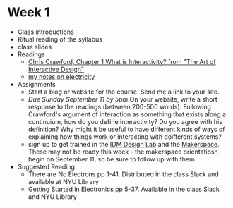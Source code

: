 # Week 1
* Class introductions
* Ritual reading of the syllabus
* class slides
* Readings
  * [Chris Crawford, Chapter 1 What is Interactivity? from "The Art of Interactive Design"](https://ebookcentral-proquest-com.proxy.library.nyu.edu/lib/nyulibrary-ebooks/reader.action?docID=273475&ppg=25)
  * [my notes on electricity](/week1/notes.md)
* Assignments
  * Start a blog or website for the course. Send me a link to your site.
  * _Due Sunday September 11 by 5pm_ On your website, write a short response to the readings (between 200-500 words). Following Crawford's argument of interaction as something that exists along a continuium, how do you define interactivity? Do you agree with his definition? Why might it be useful to have different kinds of ways of explaining how things work or interacting with doifferent systems?
  * sign up to get trained in the [IDM Design Lab](https://wp.nyu.edu/idmtech/design/) and the [Makerspace](http://makerspace.engineering.nyu.edu/training-and-reservations/). These may not be ready this week - the makerspace orientatiosn begin on September 11, so be sure to follow up with them.
* Suggested Reading
  * There are No Electrons pp 1-41. Distributed in the class Slack and available at NYU Library
  * Getting Started in Electronics pp 5-37. Available in the class Slack and NYU Library